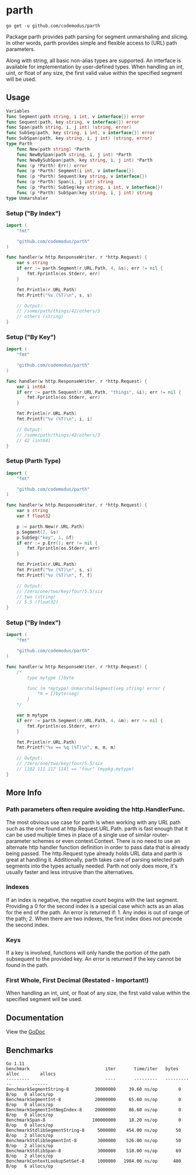 # parth

    go get -u github.com/codemodus/parth

Package parth provides path parsing for segment unmarshaling and slicing. In
other words, parth provides simple and flexible access to (URL) path parameters.

Along with string, all basic non-alias types are supported. An interface is
available for implementation by user-defined types. When handling an int, uint,
or float of any size, the first valid value within the specified segment will be
used.

## Usage

```go
Variables
func Segment(path string, i int, v interface{}) error
func Sequent(path, key string, v interface{}) error
func Span(path string, i, j int) (string, error)
func SubSeg(path, key string, i int, v interface{}) error
func SubSpan(path, key string, i, j int) (string, error)
type Parth
    func New(path string) *Parth
    func NewBySpan(path string, i, j int) *Parth
    func NewBySubSpan(path, key string, i, j int) *Parth
    func (p *Parth) Err() error
    func (p *Parth) Segment(i int, v interface{})
    func (p *Parth) Sequent(key string, v interface{})
    func (p *Parth) Span(i, j int) string
    func (p *Parth) SubSeg(key string, i int, v interface{})
    func (p *Parth) SubSpan(key string, i, j int) string
type Unmarshaler
```

### Setup ("By Index")

```go
import (
    "fmt"

    "github.com/codemodus/parth"
)

func handler(w http.ResponseWriter, r *http.Request) {
    var s string
    if err := parth.Segment(r.URL.Path, 4, &s); err != nil {
        fmt.Fprintln(os.Stderr, err)
    }

    fmt.Println(r.URL.Path)
    fmt.Printf("%v (%T)\n", s, s)

    // Output:
    // /some/path/things/42/others/3
    // others (string)
}
```

### Setup ("By Key")

```go
import (
    "fmt"

    "github.com/codemodus/parth"
)

func handler(w http.ResponseWriter, r *http.Request) {
    var i int64
    if err := parth.Sequent(r.URL.Path, "things", &i); err != nil {
        fmt.Fprintln(os.Stderr, err)
    }

    fmt.Println(r.URL.Path)
    fmt.Printf("%v (%T)\n", i, i)

    // Output:
    // /some/path/things/42/others/3
    // 42 (int64)
}
```

### Setup (Parth Type)

```go
import (
    "fmt"

    "github.com/codemodus/parth"
)

func handler(w http.ResponseWriter, r *http.Request) {
    var s string
    var f float32

    p := parth.New(r.URL.Path)
    p.Segment(2, &s)
    p.SubSeg("key", 1, &f)
    if err := p.Err(); err != nil {
        fmt.Fprintln(os.Stderr, err)
    }

    fmt.Println(r.URL.Path)
    fmt.Printf("%v (%T)\n", s, s)
    fmt.Printf("%v (%T)\n", f, f)

    // Output:
    // /zero/one/two/key/four/5.5/six
    // two (string)
    // 5.5 (float32)
}
```

### Setup ("By Index")

```go
import (
    "fmt"

    "github.com/codemodus/parth"
)

func handler(w http.ResponseWriter, r *http.Request) {
    /*
        type mytype []byte

        func (m *mytype) UnmarshalSegment(seg string) error {
            *m = []byte(seg)
        }
    */

    var m mytype
    if err := parth.Segment(r.URL.Path, 4, &m); err != nil {
        fmt.Fprintln(os.Stderr, err)
    }

    fmt.Println(r.URL.Path)
    fmt.Printf("%v == %q (%T)\n", m, m, m)

    // Output:
    // /zero/one/two/key/four/5.5/six
    // [102 111 117 114] == "four" (mypkg.mytype)
}
```

## More Info

### Path parameters often require avoiding the http.HandlerFunc.

The most obvious use case for parth is when working with any URL path such as
the one found at http.Request.URL.Path. parth is fast enough that it can be used
multiple times in place of a single use of similar router-parameter schemes or
even context.Context. There is no need to use an alternate http handler function
definition in order to pass data that is already being passed. The http.Request
type already holds URL data and parth is great at handling it. Additionally,
parth takes care of parsing selected path segments into the types actually
needed. Parth not only does more, it's usually faster and less intrusive than
the alternatives.

### Indexes

If an index is negative, the negative count begins with the last segment.
Providing a 0 for the second index is a special case which acts as an alias for
the end of the path. An error is returned if: 1. Any index is out of range of
the path; 2. When there are two indexes, the first index does not precede the
second index.

### Keys

If a key is involved, functions will only handle the portion of the path
subsequent to the provided key. An error is returned if the key cannot be found
in the path.

### First Whole, First Decimal (Restated - Important!)

When handling an int, uint, or float of any size, the first valid value within
the specified segment will be used.

## Documentation

View the [GoDoc](http://godoc.org/github.com/codemodus/parth)

## Benchmarks

    Go 1.11
    benchmark                             iter       time/iter   bytes alloc        allocs
    ---------                             ----       ---------   -----------        ------
    BenchmarkSegmentString-8          30000000     39.60 ns/op        0 B/op   0 allocs/op
    BenchmarkSegmentInt-8             20000000     65.60 ns/op        0 B/op   0 allocs/op
    BenchmarkSegmentIntNegIndex-8     20000000     86.60 ns/op        0 B/op   0 allocs/op
    BenchmarkSpan-8                  100000000     18.20 ns/op        0 B/op   0 allocs/op
    BenchmarkStdlibSegmentString-8     5000000    454.00 ns/op       50 B/op   2 allocs/op
    BenchmarkStdlibSegmentInt-8        3000000    526.00 ns/op       50 B/op   2 allocs/op
    BenchmarkStdlibSpan-8              3000000    518.00 ns/op       69 B/op   2 allocs/op
    BenchmarkContextLookupSetGet-8     1000000   1984.00 ns/op      480 B/op   6 allocs/op

